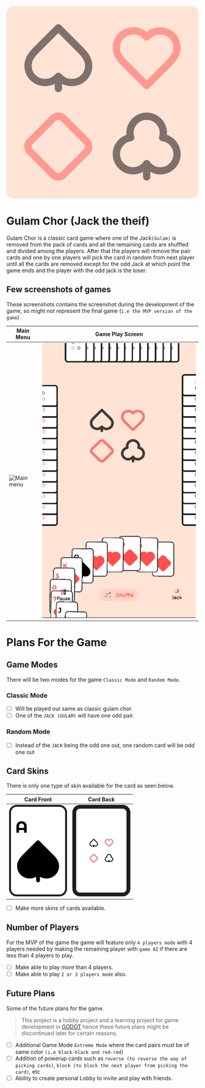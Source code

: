 <div align="center">
    <img src="https://raw.githubusercontent.com/folktalesgaming/gulam-chor/a8ecd1813606b27f019c28d7374c721b9dd531d4/icon.svg" />
</div>

# Gulam Chor (Jack the theif)

Gulam Chor is a classic card game where one of the Jack`(Gulam)` is removed from the pack of cards and all the remaining cards are shuffled and divided among the players. After that the players will remove the pair cards and one by one players will pick the card in random from next player until all the cards are removed except for the odd Jack at which point the game ends and the player with the odd jack is the loser.

## Few screenshots of games

These screenshots contains the screenshot during the development of the game, so might not represent the final game (`i.e the MVP version of the game`)

**Main Menu** | **Game Play Screen**
--|--
![Main menu](https://github.com/floktalesgaming/gulam-chor/blob/main/git_assets/gulam_chor_main_menu.png?raw=true) | ![Game Play Screen](https://github.com/folktalesgaming/gulam-chor/blob/main/git_assets/gulam_chor_game_play.png?raw=true)

# Plans For the Game

## Game Modes

There will be two modes for the game `Classic Mode` and `Random Mode`.

### Classic Mode

- [ ] Will be played out same as classic gulam chor.
- [ ] One of the `JACK (GULAM)` will have one odd pair.

### Random Mode

- [ ] Instead of the `JACK` being the odd one out, one random card will be odd one out

## Card Skins

There is only one type of skin available for the card as seen below.

**Card Front** | **Card Back**
--|--
![skin card front](https://github.com/folktalesgaming/gulam-chor/blob/main/Assets/UI/Cards/card_a_spade.png?raw=true) | ![skin card back](https://github.com/folktalesgaming/gulam-chor/blob/main/Assets/UI/Cards/new_card_back.png?raw=true)

- [ ] Make more skins of cards available.

## Number of Players

For the MVP of the game the game will feature only `4 players mode` with 4 players needed by making the remaining player with `game AI` if there are less than 4 players to play.

- [ ] Make able to play more than 4 players.
- [ ] Make able to play `2 or 3 players mode` also.

## Future Plans

Some of the future plans for the game.

> This project is a hobby project and a learning project for game development in [GODOT](https://godotengine.org/) hence these future plans might be discontinued later for certain reasons.

- [ ] Additional Game Mode `Extreme Mode` where the card pairs must be of same color `(i.e black-black and red-red`)
- [ ] Addition of powerup cards such as `reverse (to reverse the way of picking cards)`, `block (to block the next player from picking the card)`, etc
- [ ] Ability to create personal Lobby to invite and play with friends.
